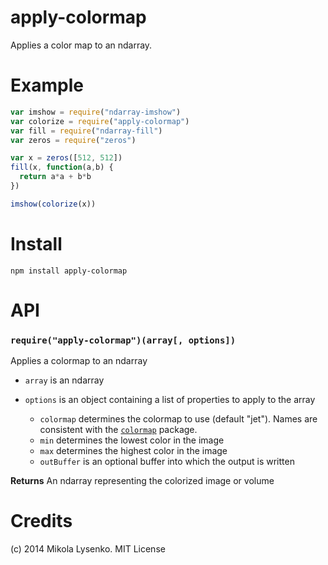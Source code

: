 apply-colormap
==============
Applies a color map to an ndarray.

# Example

```javascript
var imshow = require("ndarray-imshow")
var colorize = require("apply-colormap")
var fill = require("ndarray-fill")
var zeros = require("zeros")

var x = zeros([512, 512])
fill(x, function(a,b) {
  return a*a + b*b
})

imshow(colorize(x))
```

# Install

```
npm install apply-colormap
```

# API

### `require("apply-colormap")(array[, options])`
Applies a colormap to an ndarray

* `array` is an ndarray
* `options` is an object containing a list of properties to apply to the array

    + `colormap` determines the colormap to use (default "jet").  Names are consistent with the [`colormap`](https://www.npmjs.org/package/colormap) package.
    + `min` determines the lowest color in the image 
    + `max` determines the highest color in the image
    + `outBuffer` is an optional buffer into which the output is written

**Returns** An ndarray representing the colorized image or volume

# Credits
(c) 2014 Mikola Lysenko. MIT License